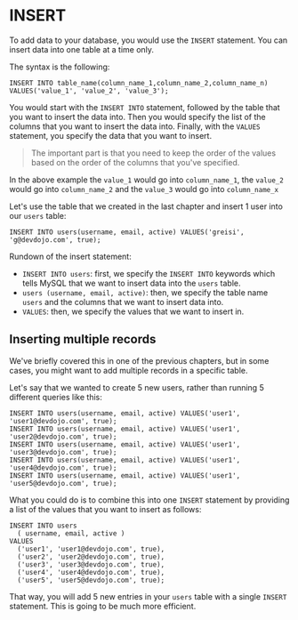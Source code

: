 # INSERT

To add data to your database, you would use the `INSERT` statement. You can insert data into one table at a time only.

The syntax is the following:

```
INSERT INTO table_name(column_name_1,column_name_2,column_name_n) VALUES('value_1', 'value_2', 'value_3');
```

You would start with the `INSERT INTO` statement, followed by the table that you want to insert the data into. Then you would specify the list of the columns that you want to insert the data into. Finally, with the `VALUES` statement, you specify the data that you want to insert.

> The important part is that you need to keep the order of the values based on the order of the columns that you've specified.

In the above example the `value_1` would go into `column_name_1`, the `value_2` would go into `column_name_2` and the `value_3` would go into `column_name_x`

Let's use the table that we created in the last chapter and insert 1 user into our `users` table:

```
INSERT INTO users(username, email, active) VALUES('greisi', 'g@devdojo.com', true);
```

Rundown of the insert statement:

* `INSERT INTO users`: first, we specify the `INSERT INTO` keywords which tells MySQL that we want to insert data into the `users` table.
* `users (username, email, active)`: then, we specify the table name `users` and the columns that we want to insert data into.
* `VALUES`: then, we specify the values that we want to insert in.

## Inserting multiple records

We've briefly covered this in one of the previous chapters, but in some cases, you might want to add multiple records in a specific table.

Let's say that we wanted to create 5 new users, rather than running 5 different queries like this:

```
INSERT INTO users(username, email, active) VALUES('user1', 'user1@devdojo.com', true);
INSERT INTO users(username, email, active) VALUES('user1', 'user2@devdojo.com', true);
INSERT INTO users(username, email, active) VALUES('user1', 'user3@devdojo.com', true);
INSERT INTO users(username, email, active) VALUES('user1', 'user4@devdojo.com', true);
INSERT INTO users(username, email, active) VALUES('user1', 'user5@devdojo.com', true);
```

What you could do is to combine this into one `INSERT` statement by providing a list of the values that you want to insert as follows:

```
INSERT INTO users
  ( username, email, active )
VALUES
  ('user1', 'user1@devdojo.com', true),
  ('user2', 'user2@devdojo.com', true),
  ('user3', 'user3@devdojo.com', true),
  ('user4', 'user4@devdojo.com', true),
  ('user5', 'user5@devdojo.com', true);
```

That way, you will add 5 new entries in your `users` table with a single `INSERT` statement. This is going to be much more efficient.